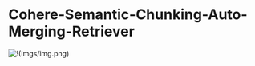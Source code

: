 # Cohere-Semantic-Chunking-Auto-Merging-Retriever

![!(Imgs/img.png)](https://youtu.be/XlpT5FCNhEc)
